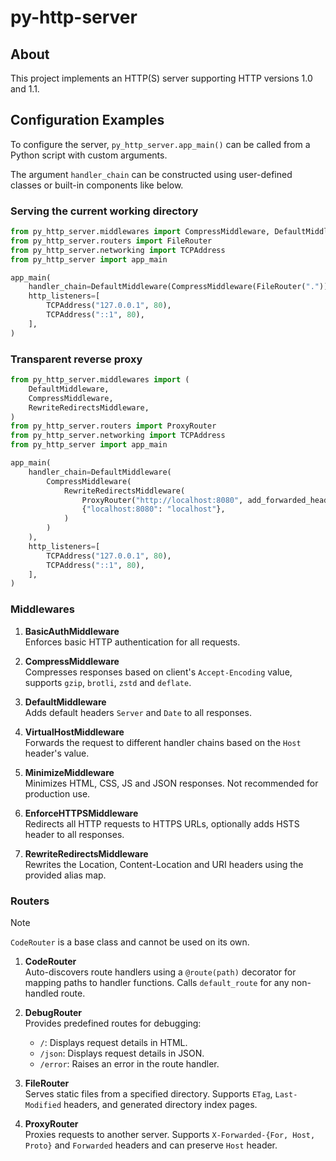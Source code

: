 # py-http-server

## About
This project implements an HTTP(S) server supporting HTTP versions 1.0 and 1.1.

## Configuration Examples
To configure the server, `py_http_server.app_main()` can be called from a Python script with custom arguments.

The argument `handler_chain` can be constructed using user-defined classes or built-in components like below.

### Serving the current working directory
```python
from py_http_server.middlewares import CompressMiddleware, DefaultMiddleware
from py_http_server.routers import FileRouter
from py_http_server.networking import TCPAddress
from py_http_server import app_main

app_main(
    handler_chain=DefaultMiddleware(CompressMiddleware(FileRouter("."))),
    http_listeners=[
        TCPAddress("127.0.0.1", 80),
        TCPAddress("::1", 80),
    ],
)
```

### Transparent reverse proxy
```python
from py_http_server.middlewares import (
    DefaultMiddleware,
    CompressMiddleware,
    RewriteRedirectsMiddleware,
)
from py_http_server.routers import ProxyRouter
from py_http_server.networking import TCPAddress
from py_http_server import app_main

app_main(
    handler_chain=DefaultMiddleware(
        CompressMiddleware(
            RewriteRedirectsMiddleware(
                ProxyRouter("http://localhost:8080", add_forwarded_headers=False),
                {"localhost:8080": "localhost"},
            )
        )
    ),
    http_listeners=[
        TCPAddress("127.0.0.1", 80),
        TCPAddress("::1", 80),
    ],
)
```

### Middlewares
1. **BasicAuthMiddleware**  
   Enforces basic HTTP authentication for all requests.

2. **CompressMiddleware**  
   Compresses responses based on client's `Accept-Encoding` value, supports `gzip`, `brotli`, `zstd` and `deflate`.

3. **DefaultMiddleware**  
   Adds default headers `Server` and `Date` to all responses.

4. **VirtualHostMiddleware**  
   Forwards the request to different handler chains based on the `Host` header's value.

5. **MinimizeMiddleware**  
   Minimizes HTML, CSS, JS and JSON responses. Not recommended for production use.

5. **EnforceHTTPSMiddleware**  
   Redirects all HTTP requests to HTTPS URLs, optionally adds HSTS header to all responses.

5. **RewriteRedirectsMiddleware**  
   Rewrites the Location, Content-Location and URI headers using the provided alias map.

### Routers
> [!NOTE]
> `CodeRouter` is a base class and cannot be used on its own.

1. **CodeRouter**  
   Auto-discovers route handlers using a `@route(path)` decorator for mapping paths to handler functions. Calls `default_route` for any non-handled route.

2. **DebugRouter**  
   Provides predefined routes for debugging:
   - `/`: Displays request details in HTML.
   - `/json`: Displays request details in JSON.
   - `/error`: Raises an error in the route handler.

3. **FileRouter**  
   Serves static files from a specified directory. Supports `ETag`, `Last-Modified` headers, and generated directory index pages.

4. **ProxyRouter**  
   Proxies requests to another server. Supports `X-Forwarded-{For, Host, Proto}` and `Forwarded` headers and can preserve `Host` header.
